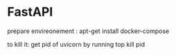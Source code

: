 # FastAPI
prepare envireonement : apt-get install docker-compose

to kill it: get pid of uvicorn by running top
kill pid
